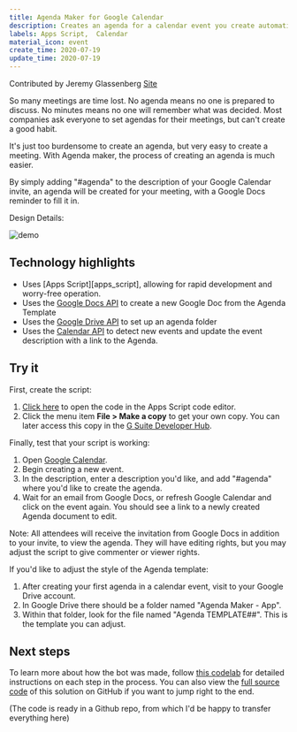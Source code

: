 ```yaml
---
title: Agenda Maker for Google Calendar
description: Creates an agenda for a calendar event you create automatically
labels: Apps Script,  Calendar
material_icon: event
create_time: 2020-07-19
update_time: 2020-07-19
---
```


Contributed by Jeremy Glassenberg [Site](https://www.apistrategist.com)

So many meetings are time lost. No agenda means no one is prepared to discuss. No minutes means no one will remember what was decided. Most companies ask everyone to set agendas for their meetings, but can't create a good habit.

It's just too burdensome to create an agenda, but very easy to create a meeting. With Agenda maker, the process of creating an agenda is much easier.

By simply adding "#agenda" to the description of your Google Calendar invite, an agenda will be created for your meeting, with a Google Docs reminder to fill it in.

Design Details:


![demo](screenshot.png)

## Technology highlights

- Uses [Apps Script][apps_script], allowing for rapid
  development and worry-free operation.
- Uses the [Google Docs API][gdocs_api] to create a new Google Doc from the Agenda Template
- Uses the [Google Drive API][gdrive_api] to set up an agenda folder
- Uses the [Calendar API][calendar_api] to detect new events and update the event description with a link to the Agenda.

[app_script]: https://developers.google.com/apps-script/
[gdrive_api]: https://developers.google.com/drive/api/
[gdocs_api]: https://developers.google.com/docs/api/
[calendar_api]: https://developers.google.com/calendar/

## Try it

First, create the script:

1.  [Click here][code] to open the code in the Apps Script code editor.
2.  Click the menu item **File > Make a copy** to get your own copy. You can
    later access this copy in the [G Suite Developer Hub][hub].

[code]: https://script.google.com/home/projects/1YJjo1s8TUnbGlYUOYSUw4Y30R0uihSMw4Yz-V6UGfr4Wbll4ETXNohD8/edit
[hub]: https://script.google.com


Finally, test that your script is working:

1.  Open [Google Calendar][calendar].
2.  Begin creating a new event.
3.  In the description, enter a description you'd like, and add "#agenda" where you'd like to create the agenda.
4. Wait for an email from Google Docs, or refresh Google Calendar and click on the event again. You should see a link to a newly created Agenda document to edit.

Note: All attendees will receive the invitation from Google Docs in addition to your invite, to view the agenda.  They will have editing rights, but you may adjust the script to give commenter or viewer rights.

[calendar]: https://calendar.google.com

If you'd like to adjust the style of the Agenda template:
1. After creating your first agenda in a calendar event, visit to your Google Drive account.
2. In Google Drive there should be a folder named "Agenda Maker - App".
3. Within that folder, look for the file named "Agenda TEMPLATE##".  This is the template you can adjust.



## Next steps

To learn more about how the bot was made, follow [this codelab][codelab] for
detailed instructions on each step in the process. You can also view the
[full source code][github] of this solution on GitHub if you want to jump right
to the end.

[codelab]: https://codelabs.developers.google.com/codelabs/
[github]: https://github.com/googlecodelabs/

(The code is ready in a Github repo, from which I'd be happy to transfer everything here)
